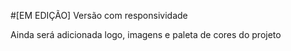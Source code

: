 #[EM EDIÇÃO] Versão com responsividade

Ainda será adicionada logo, imagens e paleta de cores do projeto

